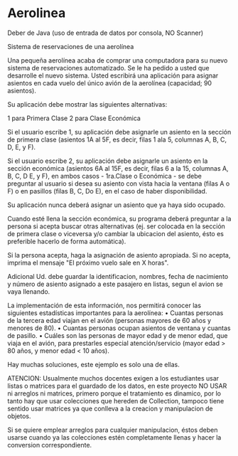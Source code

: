 # Aerolinea
Deber de Java
(uso de entrada de datos por consola, NO Scanner)

Sistema de reservaciones de una aerolínea

Una pequeña aerolínea acaba de comprar una computadora para su nuevo sistema de reservaciones automatizado. Se le ha pedido a usted que desarrolle el nuevo sistema. Usted escribirá una aplicación para asignar asientos en cada vuelo del único avión de la aerolínea (capacidad; 90 asientos). 

Su aplicación debe mostrar las siguientes alternativas:

1 para Primera Clase
2 para Clase Económica

Si el usuario escribe 1, su aplicación debe asignarle un asiento en la sección de primera clase (asientos 1A al 5F, es decir, filas 1 ala 5, columnas A, B, C, D, E, y F).

Si el usuario escribe 2, su aplicación debe asignarle un asiento en la sección económica (asientos 6A al 15F, es decir, filas 6 a la 15, columnas A, B, C, D E, y F), en ambos casos - 1ra.Clase o Económica - se debe preguntar al usuario si desea su asiento con vista hacia la ventana (filas A o F) o en pasillos (filas B, C, Do E), en el caso de haber disponibilidad.

Su aplicación nunca deberá asignar un asiento que ya haya sido ocupado.

Cuando esté llena la sección económica, su programa deberá preguntar a la persona si acepta buscar otras alternativas (ej. ser colocada en la sección de primera clase o viceversa y/o cambiar la ubicacion del asiento, ésto es preferible hacerlo de forma automática).

Si la persona acepta, haga la asignación de asiento apropiada. Si no acepta, imprima el mensaje "El próximo vuelo sale en X horas".

Adicional Ud. debe guardar la identificacion, nombres, fecha de nacimiento y número de asiento asignado a este pasajero en listas, segun el avion se vaya llenando.

La implementación de esta información, nos permitirá conocer las siguientes estadísticas importantes para la aerolínea:
• Cuantas personas de la tercera edad viajan en el avión (personas mayores de 60 años y menores de 80).
• Cuantas personas ocupan asientos de ventana y cuantas de pasillo.
• Cuáles son las personas de mayor edad y de menor edad, que viaja en el avión, para prestarles especial 
atención/servicio (mayor edad > 80 años, y menor edad < 10 años).

Hay muchas soluciones, este ejemplo es solo una de ellas. 

ATENCION: Usualmente muchos docentes exigen a los estudiantes usar listas o matrices para el guardado de los datos, 
en este proyecto NO USAR ni arreglos ni matrices, primero porque el tratamiento es dinamico, por lo tanto hay que usar colecciones que hereden de Collection, tampoco tiene sentido usar matrices ya que conlleva a la creacion y manipulacion de objetos.

Si se quiere emplear arreglos para cualquier manipulacion, éstos deben usarse cuando ya las colecciones estén completamente llenas y hacer la conversion correspondiente.
